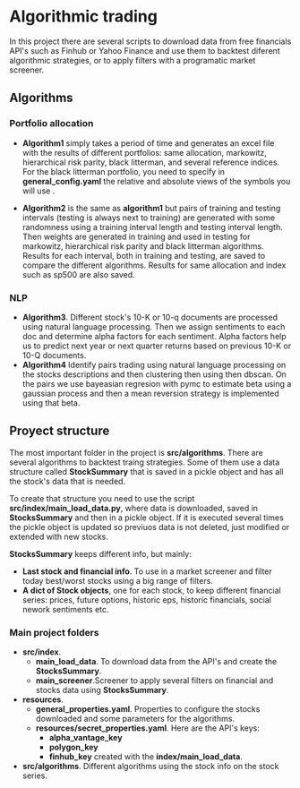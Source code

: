 # Algorithmic trading
In this project there are several scripts to download data from free financials API's such as Finhub or Yahoo Finance and use them to backtest diferent algorithmic strategies, or to apply filters with a programatic market screener.
## Algorithms
### Portfolio allocation
+ **Algorithm1** simply takes a period of time and generates an excel file with the results of different portfolios: same allocation, markowitz, hierarchical risk parity, black litterman, and several reference indices. For the black litterman portfolio, you need to specify in **general_config.yaml** the relative and absolute views of the symbols you will use .
* **Algorithm2** is the same as **algorithm1** but pairs of training and testing intervals (testing is always next to training) are generated with some randomness using a training  interval length and testing interval length. Then weights are generated in training and used in testing for  markowitz, hierarchical risk parity and black litterman algorithms.
Results for each interval, both in training and testing, are saved to compare the different algorithms. Results for same allocation and index such as sp500 are also saved.
### NLP
* **Algorithm3**. Different stock's 10-K or 10-q documents are processed using natural language processing. Then we assign sentiments to each doc and determine alpha factors for each sentiment. Alpha factors help us to predict next year or next quarter returns based on previous 10-K or 10-Q documents.
* **Algorithm4** Identify pairs trading using natural language processing on the stocks descriptions and then clustering then using then dbscan. On the pairs we use bayeasian regresion with pymc to estimate beta using a gaussian process and then a mean reversion strategy is implemented using that beta.
## Proyect structure
The most important folder in the project is **src/algorithms**. There are several algorithms to backtest traing strategies. Some of them use a data structure called **StockSummary** that is saved in a pickle object and has all the stock's data that is needed.

To create that structure you need to use the script **src/index/main_load_data.py**, where data is downloaded, saved in  **StocksSummary** and then in a pickle object. If it is executed several times the pickle object is updated so previuos data is not deleted, just modified or extended with new stocks.

**StocksSummary** keeps different info, but mainly: 
* **Last stock and financial info**. To use in a market screener and filter today best/worst stocks using a big range of filters.
* **A dict of Stock objects**, one for each stock, to keep different financial series: prices, future options, historic eps, historic financials, social nework sentiments etc.
### Main project folders
* **src/index**.  
  * **main_load_data**. To download data from the API's and create the **StocksSummary**.
  * **main_screener**.Screener to apply several filters on financial and stocks data using **StocksSummary**.
* **resources**.
  * **general_properties.yaml**. Properties to configure the stocks downloaded and some parameters for the algorithms.
  * **resources/secret_properties.yaml**. Here are the API's keys:
    * **alpha_vantage_key**
    * **polygon_key**
    * **finhub_key**
 created with the **index/main_load_data**.
* **src/algorithms**. Different algorithms using the stock info on the stock series.

  
